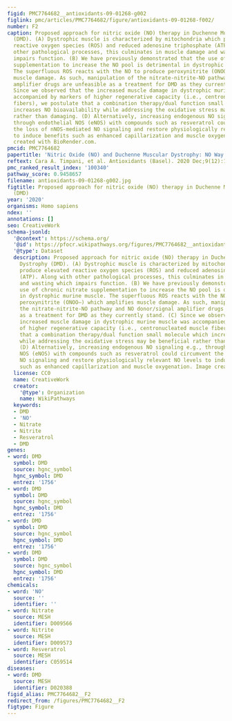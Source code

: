 ```yaml
---
figid: PMC7764682__antioxidants-09-01268-g002
figlink: pmc/articles/PMC7764682/figure/antioxidants-09-01268-f002/
number: F2
caption: Proposed approach for nitric oxide (NO) therapy in Duchenne Muscular Dystrophy
  (DMD). (A) Dystrophic muscle is characterized by mitochondria which produce elevated
  reactive oxygen species (ROS) and reduced adenosine triphosphate (ATP). Along with
  other pathological processes, this culminates in muscle damage and wasting which
  impairs function. (B) We have previously demonstrated that the use of chronic nitrate
  supplementation to increase the NO pool is detrimental in dystrophic murine muscle.
  The superfluous ROS reacts with the NO to produce peroxynitrite (ONOO–) which amplifies
  muscle damage. As such, manipulation of the nitrate-nitrite-NO pathway and NO donor/signal
  amplifier drugs are unfeasible as a treatment for DMD as they currently stand. (C)
  Since we observed that the increased muscle damage in dystrophic murine muscle was
  accompanied by markers of higher regenerative capacity (i.e., centronucleated muscle
  fibers), we postulate that a combination therapy/dual function small molecule which
  increases NO bioavailability while addressing the oxidative stress may be beneficial
  rather than damaging. (D) Alternatively, increasing endogenous NO signaling e.g.,
  through endothelial NOS (eNOS) with compounds such as resveratrol could circumvent
  the loss of nNOS-mediated NO signaling and restore physiologically relevant NO levels
  to induce benefits such as enhanced capillarization and muscle oxygenation. Image
  created with BioRender.com.
pmcid: PMC7764682
papertitle: 'Nitric Oxide (NO) and Duchenne Muscular Dystrophy: NO Way to Go?.'
reftext: Cara A. Timpani, et al. Antioxidants (Basel). 2020 Dec;9(12):1268.
pmc_ranked_result_index: '100340'
pathway_score: 0.9458657
filename: antioxidants-09-01268-g002.jpg
figtitle: Proposed approach for nitric oxide (NO) therapy in Duchenne Muscular Dystrophy
  (DMD)
year: '2020'
organisms: Homo sapiens
ndex: ''
annotations: []
seo: CreativeWork
schema-jsonld:
  '@context': https://schema.org/
  '@id': https://pfocr.wikipathways.org/figures/PMC7764682__antioxidants-09-01268-g002.html
  '@type': Dataset
  description: Proposed approach for nitric oxide (NO) therapy in Duchenne Muscular
    Dystrophy (DMD). (A) Dystrophic muscle is characterized by mitochondria which
    produce elevated reactive oxygen species (ROS) and reduced adenosine triphosphate
    (ATP). Along with other pathological processes, this culminates in muscle damage
    and wasting which impairs function. (B) We have previously demonstrated that the
    use of chronic nitrate supplementation to increase the NO pool is detrimental
    in dystrophic murine muscle. The superfluous ROS reacts with the NO to produce
    peroxynitrite (ONOO–) which amplifies muscle damage. As such, manipulation of
    the nitrate-nitrite-NO pathway and NO donor/signal amplifier drugs are unfeasible
    as a treatment for DMD as they currently stand. (C) Since we observed that the
    increased muscle damage in dystrophic murine muscle was accompanied by markers
    of higher regenerative capacity (i.e., centronucleated muscle fibers), we postulate
    that a combination therapy/dual function small molecule which increases NO bioavailability
    while addressing the oxidative stress may be beneficial rather than damaging.
    (D) Alternatively, increasing endogenous NO signaling e.g., through endothelial
    NOS (eNOS) with compounds such as resveratrol could circumvent the loss of nNOS-mediated
    NO signaling and restore physiologically relevant NO levels to induce benefits
    such as enhanced capillarization and muscle oxygenation. Image created with BioRender.com.
  license: CC0
  name: CreativeWork
  creator:
    '@type': Organization
    name: WikiPathways
  keywords:
  - DMD
  - 'NO'
  - Nitrate
  - Nitrite
  - Resveratrol
  - DMD
genes:
- word: DMD
  symbol: DMD
  source: hgnc_symbol
  hgnc_symbol: DMD
  entrez: '1756'
- word: DMD
  symbol: DMD
  source: hgnc_symbol
  hgnc_symbol: DMD
  entrez: '1756'
- word: DMD
  symbol: DMD
  source: hgnc_symbol
  hgnc_symbol: DMD
  entrez: '1756'
- word: DMD
  symbol: DMD
  source: hgnc_symbol
  hgnc_symbol: DMD
  entrez: '1756'
chemicals:
- word: 'NO'
  source: ''
  identifier: ''
- word: Nitrate
  source: MESH
  identifier: D009566
- word: Nitrite
  source: MESH
  identifier: D009573
- word: Resveratrol
  source: MESH
  identifier: C059514
diseases:
- word: DMD
  source: MESH
  identifier: D020388
figid_alias: PMC7764682__F2
redirect_from: /figures/PMC7764682__F2
figtype: Figure
---
```

